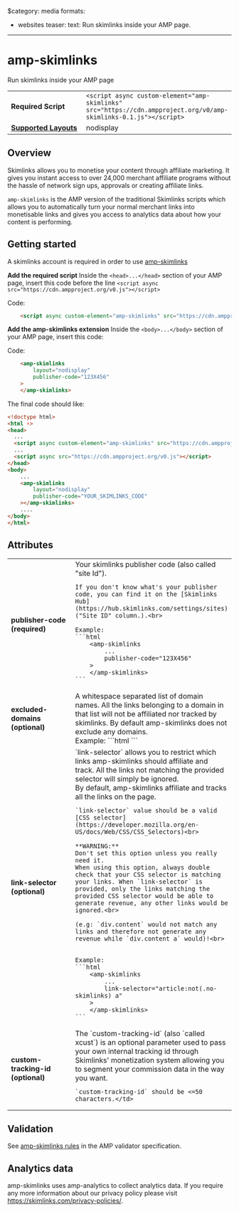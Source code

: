 $category: media
formats:
  - websites
teaser:
  text: Run skimlinks inside your AMP page.
---
<!---
Copyright 2018 The AMP HTML Authors. All Rights Reserved.

Licensed under the Apache License, Version 2.0 (the "License");
you may not use this file except in compliance with the License.
You may obtain a copy of the License at

      http://www.apache.org/licenses/LICENSE-2.0

Unless required by applicable law or agreed to in writing, software
distributed under the License is distributed on an "AS-IS" BASIS,
WITHOUT WARRANTIES OR CONDITIONS OF ANY KIND, either express or implied.
See the License for the specific language governing permissions and
limitations under the License.
-->

# amp-skimlinks

Run skimlinks inside your AMP page

<table>
  <tr>
    <td width="40%"><strong>Required Script</strong></td>
    <td><code>&lt;script async custom-element="amp-skimlinks" src="https://cdn.ampproject.org/v0/amp-skimlinks-0.1.js">&lt;/script></code></td>
  </tr>
  <tr>
    <td class="col-fourty"><strong><a href="https://www.ampproject.org/docs/guides/responsive/control_layout.html">Supported Layouts</a></strong></td>
    <td>nodisplay</td>
  </tr>
</table>

## Overview

Skimlinks allows you to monetise your content through affiliate marketing. It gives you instant access to over 24,000 merchant affiliate programs without the hassle of network sign ups, approvals or creating affiliate links.

`amp-skimlinks` is the AMP version of the traditional Skimlinks scripts which allows you to automatically turn your normal merchant links into monetisable links and gives you access to analytics data about how your content is performing.

## Getting started

A skimlinks account is required in order to use [amp-skimlinks](https://skimlinks.com/)

**Add the required script**
Inside the `<head>...</head>` section of your AMP page, insert this code before the line `<script async src="https://cdn.ampproject.org/v0.js"></script>`

Code:
```html
    <script async custom-element="amp-skimlinks" src="https://cdn.ampproject.org/v0/amp-skimlinks-0.1.js"></script>
```

**Add the amp-skimlinks extension**
Inside the `<body>...</body>` section of your AMP page, insert this code:

Code:
```html
    <amp-skimlinks
        layout="nodisplay"
        publisher-code="123X456"
    >
    </amp-skimlinks>
```


The final code should like:

```html
<!doctype html>
<html ⚡>
<head>
  ...
  <script async custom-element="amp-skimlinks" src="https://cdn.ampproject.org/v0/amp-skimlinks-0.1.js"></script>
  ...
  <script async src="https://cdn.ampproject.org/v0.js"></script>
</head>
<body>
    ...
    <amp-skimlinks
        layout="nodisplay"
        publisher-code="YOUR_SKIMLINKS_CODE"
    ></amp-skimlinks>
    ....
</body>
</html>
```

## Attributes

<table class="ad-m-table-listing">
  <tr>
    <td width="40%"><strong>publisher-code (required)</strong></td>
    <td>Your skimlinks publisher code (also called "site Id").<br>

    If you don't know what's your publisher code, you can find it on the [Skimlinks Hub](https://hub.skimlinks.com/settings/sites) ("Site ID" column.).<br>

    Example:
    ```html
        <amp-skimlinks
            ...
            publisher-code="123X456"
        >
        </amp-skimlinks>
    ```
</td>
  </tr>
  <tr>
    <td width="40%"><strong>excluded-domains (optional)</strong></td>
    <td>A whitespace separated list of domain names.
    All the links belonging to a domain in that list will not be affiliated nor tracked by skimlinks.
    By default amp-skimlinks does not exclude any domains.
<br>
    Example:
    ```html
        <amp-skimlinks
            ...
            excluded-domains="samsung.com amazon.com"
        >
        </amp-skimlinks>
    ```
</td>
  </tr>
  <tr>
    <td width="40%"><strong>link-selector (optional)</strong></td>
    <td>`link-selector` allows you to restrict which links amp-skimlinks should affiliate and track. All the links
    not matching the provided selector will simply be ignored.<br>
    By default, amp-skimlinks affiliate and tracks all the links on the page.<br>

    `link-selector` value should be a valid [CSS selector](https://developer.mozilla.org/en-US/docs/Web/CSS/CSS_Selectors)<br>

    **WARNING:**
    Don't set this option unless you really need it.
    When using this option, always double check that your CSS selector is matching your links. When `link-selector` is provided, only the links matching the provided CSS selector would be able to generate revenue, any other links would be ignored.<br>

    (e.g: `div.content` would not match any links and therefore not generate any revenue while `div.content a` would)!<br>


    Example:
    ```html
        <amp-skimlinks
            ...
            link-selector="article:not(.no-skimlinks) a"
        >
        </amp-skimlinks>
    ```
</td>
  </tr>
  <tr>
    <td width="40%"><strong>custom-tracking-id (optional)</strong></td>
    <td>The `custom-tracking-id` (also `called xcust`) is an optional parameter used to pass your own internal tracking id through Skimlinks' monetization system allowing you to segment your commission data in the way you want.<br>

    `custom-tracking-id` should be <=50 characters.</td>
  </tr>
</table>

## Validation

See [amp-skimlinks rules](validator-amp-skimlinks.protoascii) in the AMP validator specification.

## Analytics data

amp-skimlinks uses amp-analytics to collect analytics data. If you require any more information about our privacy policy please visit https://skimlinks.com/privacy-policies/.
